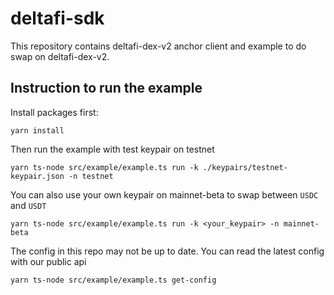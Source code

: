 # deltafi-sdk

This repository contains deltafi-dex-v2 anchor client and example to do swap on deltafi-dex-v2.

## Instruction to run the example

Install packages first:
``` 
yarn install
```

Then run the example with test keypair on testnet
```
yarn ts-node src/example/example.ts run -k ./keypairs/testnet-keypair.json -n testnet
```

You can also use your own keypair on mainnet-beta to swap between `USDC` and `USDT`
```
yarn ts-node src/example/example.ts run -k <your_keypair> -n mainnet-beta
```

The config in this repo may not be up to date. You can read the latest config with our public api
```
yarn ts-node src/example/example.ts get-config
```

